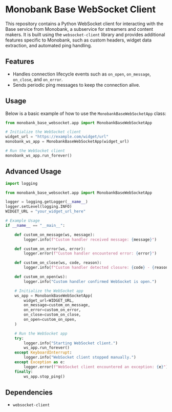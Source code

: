 # Monobank Base WebSocket Client

This repository contains a Python WebSocket client for interacting with the Base service from Monobank, a subservice for streamers and content makers. It is built using the `websocket-client` library and provides additional features specific to Monobank, such as custom headers, widget data extraction, and automated ping handling.

## Features
- Handles connection lifecycle events such as `on_open`, `on_message`, `on_close`, and `on_error`.
- Sends periodic ping messages to keep the connection alive.

## Usage
Below is a basic example of how to use the `MonobankBaseWebSocketApp` class:

```python
from monobank_base_websocket.app import MonobankBaseWebSocketApp

# Initialize the WebSocket client
widget_url = "https://example.com/widget/url"
monobank_ws_app = MonobankBaseWebSocketApp(widget_url)

# Run the WebSocket client
monobank_ws_app.run_forever()
```

## Advanced Usage

```python
import logging

from monobank_base_websocket.app import MonobankBaseWebSocketApp

logger = logging.getLogger(__name__)
logger.setLevel(logging.INFO)
WIDGET_URL = "your_widget_url_here"

# Example Usage
if __name__ == "__main__":

    def custom_on_message(ws, message):
        logger.info(f"Custom handler received message: {message}")

    def custom_on_error(ws, error):
        logger.error(f"Custom handler encountered error: {error}")

    def custom_on_close(ws, code, reason):
        logger.info(f"Custom handler detected closure: {code} - {reason}")

    def custom_on_open(ws):
        logger.info("Custom handler confirmed WebSocket is open.")

    # Initialize the WebSocket app
    ws_app = MonobankBaseWebSocketApp(
        widget_url=WIDGET_URL,
        on_message=custom_on_message,
        on_error=custom_on_error,
        on_close=custom_on_close,
        on_open=custom_on_open,
    )

    # Run the WebSocket app
    try:
        logger.info("Starting WebSocket client.")
        ws_app.run_forever()
    except KeyboardInterrupt:
        logger.info("WebSocket client stopped manually.")
    except Exception as e:
        logger.error(f"WebSocket client encountered an exception: {e}")
    finally:
        ws_app.stop_ping()

```

## Dependencies
- `websocket-client`
